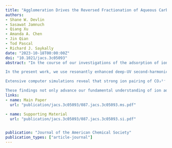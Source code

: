 ```yaml
---
title: "Agglomeration Drives the Reversed Fractionation of Aqueous Carbonate and Bicarbonate at the Air–Water Interface"
authors:
- Shane W. Devlin
- Sasawat Jamnuch
- Qiang Xu
- Amanda A. Chen
- Jin Qian
- Tod Pascal
- Richard J. Saykally
date: "2023-10-18T00:00:00Z"
doi: "10.1021/jacs.3c05093"
abstract: "In the course of our investigations of the adsorption of ions to the air−water interface, we previously reported the surprising result that doubly charged carbonate anions exhibit a stronger surface affinity than singly charged bicarbonate anions. In contrast to monovalent, weakly hydrated anions, which generally show enhanced concentrations in the interfacial region, multivalent (and strongly hydrated) anions are expected to show a much weaker surface propensity.

In the present work, we use resonantly enhanced deep-UV second-harmonic generation spectroscopy to measure the Gibbs free energy of adsorption of both carbonate (CO₃²⁻) and bicarbonate (HCO₃⁻) anions to the air−water interface. Contrasting the predictions of classical electrostatic theory and in support of our previous findings from X-ray photoelectron spectroscopy, we find that carbonate anions do indeed exhibit much stronger surface affinity than do the bicarbonate anions.

Extensive computer simulations reveal that strong ion pairing of CO₃²⁻ with the Na⁺ countercation in the interfacial region results in the formation of near-neutral agglomerate clusters, consistent with a theory of interfacial ion adsorption based on hydration free energy and capillary waves. Simulated X-ray photoelectron spectra predict a 1 eV shift in the carbonate spectra compared to that of bicarbonate, further confirming our experiments.

These findings not only advance our fundamental understanding of ion adsorption chemistry but also impact important practical processes such as ocean acidification, sea-spray aerosol chemistry, and mammalian respiration physiology."
links:
- name: Main Paper
  url: "publication/jacs.3c05093/087.jacs.3c05093.ms.pdf"

- name: Supporting Material
  url: "publication/jacs.3c05093/087.jacs.3c05093.si.pdf"


publication: "Journal of the American Chemical Society"
publication_types: ["article-journal"]
---
```

